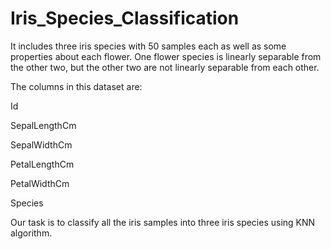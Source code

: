 # Iris_Species_Classification

It includes three iris species with 50 samples each as well as some properties about each flower. One flower species is linearly separable from the other two, but the other two are not linearly separable from each other.

The columns in this dataset are:

Id

SepalLengthCm

SepalWidthCm

PetalLengthCm

PetalWidthCm

Species

Our task is to classify all the iris samples into three iris species using KNN algorithm.
